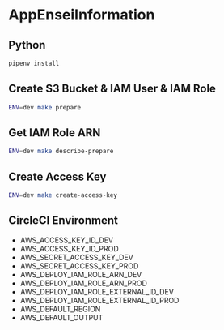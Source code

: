 # AppEnseiInformation

## Python

```bash
pipenv install
```

## Create S3 Bucket & IAM User & IAM Role

```bash
ENV=dev make prepare
```

## Get IAM Role ARN

```bash
ENV=dev make describe-prepare
```

## Create Access Key

```bash
ENV=dev make create-access-key
```

## CircleCI Environment

* AWS_ACCESS_KEY_ID_DEV
* AWS_ACCESS_KEY_ID_PROD
* AWS_SECRET_ACCESS_KEY_DEV
* AWS_SECRET_ACCESS_KEY_PROD
* AWS_DEPLOY_IAM_ROLE_ARN_DEV
* AWS_DEPLOY_IAM_ROLE_ARN_PROD
* AWS_DEPLOY_IAM_ROLE_EXTERNAL_ID_DEV
* AWS_DEPLOY_IAM_ROLE_EXTERNAL_ID_PROD
* AWS_DEFAULT_REGION
* AWS_DEFAULT_OUTPUT


